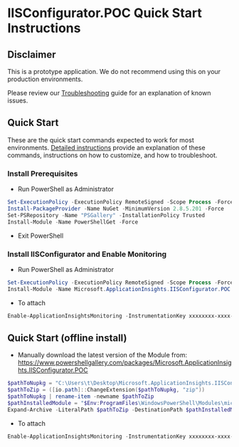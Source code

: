 # IISConfigurator.POC Quick Start Instructions

## Disclaimer
This is a prototype application. 
We do not recommend using this on your production environments.

Please review our [Troubleshooting](troubleshooting.md) guide for an explanation of known issues.


## Quick Start
These are the quick start commands expected to work for most environments.
[Detailed instructions](detailedinstructions.md) provide an explanation of these commands, instructions on how to customize, and how to troubleshoot.

### Install Prerequisites
- Run PowerShell as Administrator
```powershell
Set-ExecutionPolicy -ExecutionPolicy RemoteSigned -Scope Process -Force
Install-PackageProvider -Name NuGet -MinimumVersion 2.8.5.201 -Force
Set-PSRepository -Name "PSGallery" -InstallationPolicy Trusted
Install-Module -Name PowerShellGet -Force
```	
- Exit PowerShell

### Install IISConfigurator and Enable Monitoring
- Run PowerShell as Administrator

```powershell	
Set-ExecutionPolicy -ExecutionPolicy RemoteSigned -Scope Process -Force
Install-Module -Name Microsoft.ApplicationInsights.IISConfigurator.POC -AllowPrerelease -AcceptLicense
```	
- To attach
```powershell
Enable-ApplicationInsightsMonitoring -InstrumentationKey xxxxxxxx-xxxx-xxxx-xxxx-xxxxxxxxxxxx
```
	
		
##  Quick Start (offline install)
- Manually download the latest version of the Module from: https://www.powershellgallery.com/packages/Microsoft.ApplicationInsights.IISConfigurator.POC 
	
```powershell
$pathToNupkg = "C:\Users\t\Desktop\Microsoft.ApplicationInsights.IISConfigurator.POC.0.1.0-alpha.nupkg"
$pathToZip = ([io.path]::ChangeExtension($pathToNupkg, "zip"))
$pathToNupkg | rename-item -newname $pathToZip
$pathInstalledModule = "$Env:ProgramFiles\WindowsPowerShell\Modules\microsoft.applicationinsights.iisconfigurator.poc"
Expand-Archive -LiteralPath $pathToZip -DestinationPath $pathInstalledModule
```
- To attach
```powershell
Enable-ApplicationInsightsMonitoring -InstrumentationKey xxxxxxxx-xxxx-xxxx-xxxx-xxxxxxxxxxxx
```


